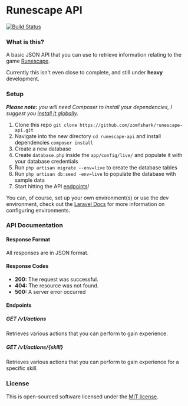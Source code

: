 Runescape API
======================

[![Build Status](https://travis-ci.org/zomfshark/runescape-api.png?branch=master)](https://travis-ci.org/zomfshark/runescape-api)

### What is this?

A basic JSON API that you can use to retrieve information relating to the game [Runescape](http://runescape.com).

Currently this isn't even close to complete, and still under **heavy** development.

### Setup

_**Please note:** you will need Composer to install your dependencies, I suggest you [install it globally](http://getcomposer.org/doc/00-intro.md#globally)_.

1. Clone this repo `git clone https://github.com/zomfshark/runescape-api.git`
2. Navigate into the new directory `cd runescape-api` and install dependencies `composer install`
3. Create a new database
4. Create `database.php` inside the `app/config/live/` and populate it with your database credentials
5. Run `php artisan migrate --env=live` to create the database tables
6. Run `php artisan db:seed -env=live` to populate the database with sample data
7. Start hitting the API [endpoints](#endpoints)!

You can, of course, set up your own environment(s) or use the dev environment, check out the [Laravel Docs](http://laravel.com/docs/configuration#environment-configuration) for more information on configuring environments.

### API Documentation

#### Response Format

All responses are in JSON format.

#### Response Codes

- **200:** The request was successful.
- **404:** The resource was not found.
- **500:** A server error occurred

#### Endpoints

##### GET /v1/actions

Retrieves various actions that you can perform to gain experience.

##### GET /v1/actions/{skill}

Retrieves various actions that you can perform to gain experience for a specific skill.

### License

This is open-sourced software licensed under the [MIT license](http://beingtomgreen.mit-license.org/).